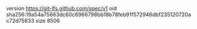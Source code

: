 version https://git-lfs.github.com/spec/v1
oid sha256:19a54a75663dc60c6966798bb18b78feb91f572946dbf235120720ac72d75833
size 8506
